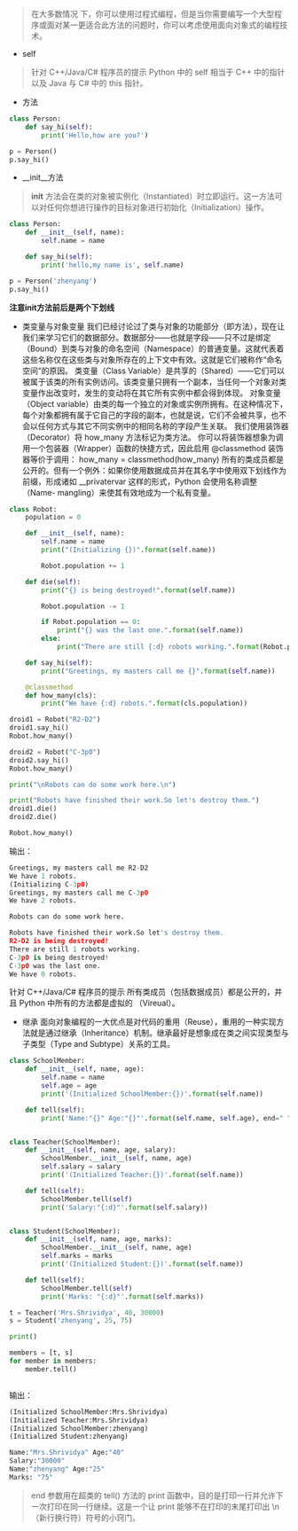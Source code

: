> 在大多数情况
下，你可以使用过程式编程，但是当你需要编写一个大型程序或面对某一更适合此方法的问题时，你可以考虑使用面向对象式的编程技术。
- self 
> 针对 C++/Java/C# 程序员的提示
Python 中的  self  相当于 C++ 中的指针以及 Java 与 C# 中的  this  指针。
- 方法
```python
class Person:
    def say_hi(self):
        print('Hello,how are you?')

p = Person()
p.say_hi()
```
- __init__方法
> __init__  方法会在类的对象被实例化（Instantiated）时立即运行。这一方法可以对任何你想进行操作的目标对象进行初始化（Initialization）操作。
```python
class Person:
    def __init__(self, name):
        self.name = name

    def say_hi(self):
        print('hello,my name is', self.name)

p = Person('zhenyang')
p.say_hi()
```
**注意init方法前后是两个下划线**
- 类变量与对象变量
我们已经讨论过了类与对象的功能部分（即方法），现在让我们来学习它们的数据部分。数据部分——也就是字段——只不过是绑定（Bound）到类与对象的命名空间（Namespace）的普通变量。这就代表着这些名称仅在这些类与对象所存在的上下文中有效。这就是它们被称作“命名空间”的原因。
类变量（Class Variable）是共享的（Shared）——它们可以被属于该类的所有实例访问。该类变量只拥有一个副本，当任何一个对象对类变量作出改变时，发生的变动将在其它所有实例中都会得到体现。
对象变量（Object variable）由类的每一个独立的对象或实例所拥有。在这种情况下，每个对象都拥有属于它自己的字段的副本，也就是说，它们不会被共享，也不会以任何方式与其它不同实例中的相同名称的字段产生关联。
我们使用装饰器（Decorator）将  how_many  方法标记为类方法。
你可以将装饰器想象为调用一个包装器（Wrapper）函数的快捷方式，因此启用
@classmethod  装饰器等价于调用：
how_many = classmethod(how_many)
所有的类成员都是公开的。但有一个例外：如果你使用数据成员并在其名字中使用双下划线作为前缀，形成诸如  __privatervar  这样的形式，Python 会使用名称调整（Name-
mangling）来使其有效地成为一个私有变量。
```python
class Robot:
    population = 0

    def __init__(self, name):
        self.name = name
        print("(Initializing {})".format(self.name))

        Robot.population += 1

    def die(self):
        print("{} is being destroyed!".format(self.name))

        Robot.population -= 1

        if Robot.population == 0:
            print("{} was the last one.".format(self.name))
        else:
            print("There are still {:d} robots working.".format(Robot.population))

    def say_hi(self):
        print("Greetings, my masters call me {}".format(self.name))

    @classmethod
    def how_many(cls):
        print("We have {:d} robots.".format(cls.population))

droid1 = Robot("R2-D2")
droid1.say_hi()
Robot.how_many()

droid2 = Robot("C-3p0")
droid2.say_hi()
Robot.how_many()

print("\nRobots can do some work here.\n")

print("Robots have finished their work.So let's destroy them.")
droid1.die()
droid2.die()

Robot.how_many()

```
输出：
```python
Greetings, my masters call me R2-D2
We have 1 robots.
(Initializing C-3p0)
Greetings, my masters call me C-3p0
We have 2 robots.

Robots can do some work here.

Robots have finished their work.So let's destroy them.
R2-D2 is being destroyed!
There are still 1 robots working.
C-3p0 is being destroyed!
C-3p0 was the last one.
We have 0 robots.
```
针对 C++/Java/C# 程序员的提示
所有类成员（包括数据成员）都是公开的，并且 Python 中所有的方法都是虚拟的
（Vireual）。
- 继承
面向对象编程的一大优点是对代码的重用（Reuse），重用的一种实现方法就是通过继承（Inheritance）机制。继承最好是想象成在类之间实现类型与子类型（Type and Subtype）关系的工具。
```python
class SchoolMember:
    def __init__(self, name, age):
        self.name = name
        self.age = age
        print('(Initialized SchoolMember:{})'.format(self.name))

    def tell(self):
        print('Name:"{}" Age:"{}"'.format(self.name, self.age), end=" ")


class Teacher(SchoolMember):
    def __init__(self, name, age, salary):
        SchoolMember.__init__(self, name, age)
        self.salary = salary
        print('(Initialized Teacher:{})'.format(self.name))

    def tell(self):
        SchoolMember.tell(self)
        print('Salary:"{:d}"'.format(self.salary))


class Student(SchoolMember):
    def __init__(self, name, age, marks):
        SchoolMember.__init__(self, name, age)
        self.marks = marks
        print('(Initialized Student:{})'.format(self.name))

    def tell(self):
        SchoolMember.tell(self)
        print('Marks: "{:d}"'.format(self.marks))

t = Teacher('Mrs.Shrividya', 40, 30000)
s = Student('zhenyang', 25, 75)

print()

members = [t, s]
for member in members:
    member.tell()



```
输出：
```python
(Initialized SchoolMember:Mrs.Shrividya)
(Initialized Teacher:Mrs.Shrividya)
(Initialized SchoolMember:zhenyang)
(Initialized Student:zhenyang)

Name:"Mrs.Shrividya" Age:"40"
Salary:"30000"
Name:"zhenyang" Age:"25"
Marks: "75"

```
> end  参数用在超类的  tell()  方法的  print  函数中，目的是打印一行并允许下一次打印在同一行继续。这是一个让  print  能够不在打印的末尾打印出  \n  （新行换行符）符号的小窍门。